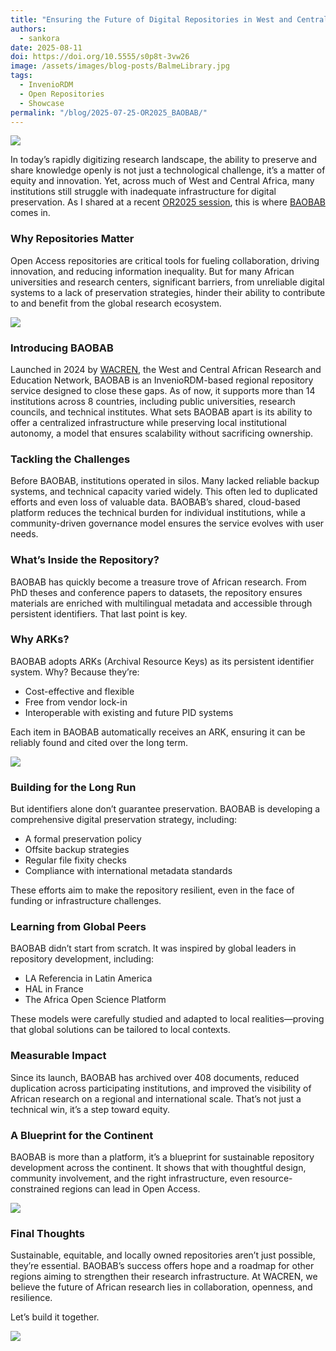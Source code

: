 ```yaml
---
title: "Ensuring the Future of Digital Repositories in West and Central Africa: A Case Study on BAOBAB and Sustainable Repository Development"
authors: 
  - sankora
date: 2025-08-11
doi: https://doi.org/10.5555/s0p8t-3vw26
image: /assets/images/blog-posts/BalmeLibrary.jpg
tags: 
  - InvenioRDM
  - Open Repositories
  - Showcase
permalink: "/blog/2025-07-25-OR2025_BAOBAB/"
---
```


![](/assets/images/blog-posts/BalmeLibrary.jpg)

In today’s rapidly digitizing research landscape, the ability to preserve and share knowledge openly is not just a technological challenge, it’s a matter of equity and innovation. Yet, across much of West and Central Africa, many institutions still struggle with inadequate infrastructure for digital preservation. As I shared at a recent [OR2025 session](https://doi.org/10.5281/zenodo.15758380), this is where [BAOBAB]([https://baobab.wacren.net) comes in.

### Why Repositories Matter

Open Access repositories are critical tools for fueling collaboration, driving innovation, and reducing information inequality. But for many African universities and research centers, significant barriers, from unreliable digital systems to a lack of preservation strategies, hinder their ability to contribute to and benefit from the global research ecosystem.


![](/assets/images/blog-posts/BAOBAB_Service_Network.png)

### Introducing BAOBAB

Launched in 2024 by [WACREN](https://wacren.net), the West and Central African Research and Education Network, BAOBAB is an InvenioRDM-based regional repository service designed to close these gaps. As of now, it supports more than 14 institutions across 8 countries, including public universities, research councils, and technical institutes. What sets BAOBAB apart is its ability to offer a centralized infrastructure while preserving local institutional autonomy, a model that ensures scalability without sacrificing ownership.

### Tackling the Challenges

Before BAOBAB, institutions operated in silos. Many lacked reliable backup systems, and technical capacity varied widely. This often led to duplicated efforts and even loss of valuable data. BAOBAB’s shared, cloud-based platform reduces the technical burden for individual institutions, while a community-driven governance model ensures the service evolves with user needs.

### What’s Inside the Repository?

BAOBAB has quickly become a treasure trove of African research. From PhD theses and conference papers to datasets, the repository ensures materials are enriched with multilingual metadata and accessible through persistent identifiers. That last point is key.

### Why ARKs?

BAOBAB adopts ARKs (Archival Resource Keys) as its persistent identifier system. Why? Because they’re:

- Cost-effective and flexible
- Free from vendor lock-in
- Interoperable with existing and future PID systems

Each item in BAOBAB automatically receives an ARK, ensuring it can be reliably found and cited over the long term.


![](/assets/images/blog-posts/Digital_Preservation_Lifecycle.png)

### Building for the Long Run

But identifiers alone don’t guarantee preservation. BAOBAB is developing a comprehensive digital preservation strategy, including:

- A formal preservation policy
- Offsite backup strategies
- Regular file fixity checks
- Compliance with international metadata standards

These efforts aim to make the repository resilient, even in the face of funding or infrastructure challenges.

### Learning from Global Peers

BAOBAB didn’t start from scratch. It was inspired by global leaders in repository development, including:

- LA Referencia in Latin America
- HAL in France
- The Africa Open Science Platform

These models were carefully studied and adapted to local realities—proving that global solutions can be tailored to local contexts.

### Measurable Impact

Since its launch, BAOBAB has archived over 408 documents, reduced duplication across participating institutions, and improved the visibility of African research on a regional and international scale. That’s not just a technical win, it’s a step toward equity.

### A Blueprint for the Continent

BAOBAB is more than a platform, it’s a blueprint for sustainable repository development across the continent. It shows that with thoughtful design, community involvement, and the right infrastructure, even resource-constrained regions can lead in Open Access.


![](/assets/images/blog-posts/Sustainability_Accessibility_Preservation.png)

### Final Thoughts

Sustainable, equitable, and locally owned repositories aren’t just possible, they’re essential. BAOBAB’s success offers hope and a roadmap for other regions aiming to strengthen their research infrastructure. At WACREN, we believe the future of African research lies in collaboration, openness, and resilience.

Let’s build it together.

![](/assets/images/blog-posts/BAOBAB_Logo.png)